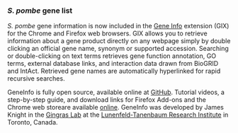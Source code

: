 ### *S. pombe* gene list

<!-- pombase_flags: frontpage -->
<!-- newsfeed_thumbnail: gix_icon.png -->

*S. pombe* gene information is now included in the [Gene Info](https://gene-info.org/) extension (GIX) for the Chrome and Firefox web browsers. GIX allows you to retrieve information about a gene product directly on any webpage simply by double clicking an official gene name, synonym or supported accession. Searching or double-clicking on text terms retrieves gene function annotation, GO terms, external database links, and interaction data drawn from BioGRID and IntAct. Retrieved gene names are automatically hyperlinked for rapid recursive searches.

GeneInfo is fully open source, available online at [GitHub](https://github.com/knightjdr/gene-info/). Tutorial videos, a step-by-step guide, and download links for Firefox Add-ons and the Chrome web storeare available [online](https://gene-info.org/). GeneInfo was developed by James Knight in the [Gingras Lab](https://gingraslab.lunenfeld.ca/) at the [Lunenfeld-Tanenbaum Research Institute](http://www.lunenfeld.ca/) in Toronto, Canada.